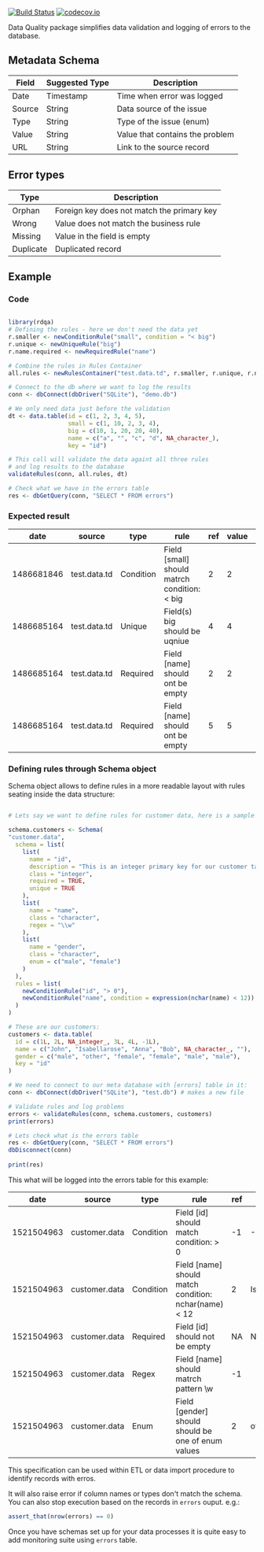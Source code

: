 [![Build Status](https://travis-ci.org/byapparov/rdqa.svg?branch=master)](https://travis-ci.org/byapparov/rdqa)
[![codecov.io](https://codecov.io/github/byapparov/rdqa/coverage.svg?branch=master)](https://codecov.io/github/byapparov/rdqa?branch=master)

Data Quality package simplifies data validation and logging of errors to the database.

## Metadata Schema

Field | Suggested Type | Description
------------ | ------------- | -------------
Date | Timestamp | Time when error was logged
Source | String | Data source of the issue
Type | String | Type of the issue (enum)
Value | String | Value that contains the problem
URL | String | Link to the source record


## Error types

Type | Description
------ | ----------
Orphan | Foreign key does not match the primary key
Wrong | Value does not match the business rule
Missing | Value in the field is empty
Duplicate | Duplicated record


## Example

### Code

```R

library(rdqa)
# Defining the rules - here we don't need the data yet
r.smaller <- newConditionRule("small", condition = "< big")
r.unique <- newUniqueRule("big")
r.name.required <- newRequiredRule("name")

# Combine the rules in Rules Container
all.rules <- newRulesContainer("test.data.td", r.smaller, r.unique, r.name.required)

# Connect to the db where we want to log the results
conn <- dbConnect(dbDriver("SQLite"), "demo.db")

# We only need data just before the validation
dt <- data.table(id = c(1, 2, 3, 4, 5),
                 small = c(1, 10, 2, 3, 4),
                 big = c(10, 1, 20, 20, 40),
                 name = c("a", "", "c", "d", NA_character_),
                 key = "id")

# This call will validate the data againt all three rules
# and log results to the database
validateRules(conn, all.rules, dt)

# Check what we have in the errors table
res <- dbGetQuery(conn, "SELECT * FROM errors")


```

### Expected result

 date    |  source  | type |  rule | ref | value | url
-------- | -------- |----- | -------------------------- | --- | ----- | --------------------------
 1486681846 | test.data.td | Condition | Field [small] should matrch condition: < big |2|2|NA
 1486685164 | test.data.td | Unique | Field(s) big should be uqniue   | 4   |  4  | NA
 1486685164 | test.data.td | Required | Field [name] should ont be empty  | 2  |   2  | NA
 1486685164 | test.data.td | Required | Field [name] should ont be empty  | 5  |   5  | NA


### Defining rules through Schema object

Schema object allows to define rules in a more readable layout with rules seating inside the data structure:

```R

# Lets say we want to define rules for customer data, here is a sample schema:

schema.customers <- Schema(
"customer.data",
  schema = list(
    list(
      name = "id",
      description = "This is an integer primary key for our customer table",
      class = "integer", 
      required = TRUE,
      unique = TRUE
    ),
    list(
      name = "name",
      class = "character",
      regex = "\\w"
    ),
    list(
      name = "gender",
      class = "character",
      enum = c("male", "female")
    )
  ),
  rules = list(
    newConditionRule("id", "> 0"),
    newConditionRule("name", condition = expression(nchar(name) < 12))
  )
) 

# These are our customers:
customers <- data.table(
  id = c(1L, 2L, NA_integer_, 3L, 4L, -1L),
  name = c("John", "Isabellarose", "Anna", "Bob", NA_character_, ""),
  gender = c("male", "other", "female", "female", "male", "male"),
  key = "id"
)

# We need to connect to our meta database with [errors] table in it:
conn <- dbConnect(dbDriver("SQLite"), "test.db") # makes a new file

# Validate rules and log problems
errors <- validateRules(conn, schema.customers, customers)
print(errors)

# Lets check what is the errors table
res <- dbGetQuery(conn, "SELECT * FROM errors")
dbDisconnect(conn)
   
print(res)

```
This what will be logged into the errors table for this example:

 date    |  source  | type |  rule | ref | value | url
-------- | -------- |----- | -------------------------- | --- | ----- | --------------------------
1521504963 | customer.data | Condition |                Field [id] should match condition: > 0 | -1 | -1 | NA
1521504963 | customer.data | Condition | Field [name] should match condition: nchar(name) < 12 | 2 | Isabellarose | NA
1521504963 | customer.data | Required |                       Field [id] should not be empty | NA | NA | NA
1521504963 | customer.data |     Regex |               Field [name] should matrch pattern \\w | -1 |     | NA
1521504963 | customer.data |     Enum  |   Field [gender] should should be one of enum values |  2 |  other | NA

This specification can be used within ETL or data import procedure to identify records with erros. 

It will also raise error if column names or types don't match the schema. You can also stop execution based on the records in `errors` ouput. e.g.:

```R
assert_that(nrow(errors) == 0)
```

Once you have schemas set up for your data processes it is quite easy to add monitoring suite using `errors` table.
